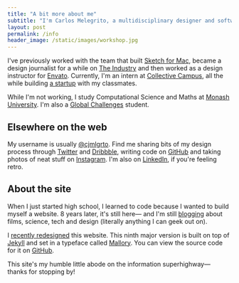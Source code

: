```yaml
---
title: "A bit more about me"
subtitle: "I'm Carlos Melegrito, a multidisciplinary designer and software engineer. In other words, I'm really good at drawing icons, prototyping apps, building websites, producing videos— and sometimes, I teach people how to code."
layout: post
permalink: /info
header_image: /static/images/workshop.jpg
---
```


I've previously worked with the team that built [Sketch for Mac](https://sketchapp.com), became a design journalist for a while on [The Industry](http://theindustry.cc/author/cj/) and then worked as a design instructor for [Envato](https://envato.com). Currently, I'm an intern at [Collective Campus](http://www.collectivecamp.us), all the while building [a startup](http://initiator.fund) with my classmates.

While I'm not working, I study Computational Science and Maths at [Monash University](https://monash.edu). I'm also a [Global Challenges](https://www.monash.edu/global-challenges) student.

## Elsewhere on the web

My username is usually [@cjmlgrto](https://twitter.com/cjmlgrto). Find me sharing bits of my design process through [Twitter](https://twitter.com/cjmlgrto) and [Dribbble](https://dribbble.com/cjmlgrto), writing code on [GitHub](https://github.com/cjmlgrto/mlgrto.com) and taking photos of neat stuff on [Instagram](https://instagram.com/cjmlgrto). I'm also on [LinkedIn](http://linkedin.com/in/cjmlgrto), if you're feeling retro.

## About the site

When I just started high school, I learned to code because I wanted to build myself a website. 8 years later, it's still here— and I'm still [blogging](/blog) about films, science, tech and design (literally anything I can geek out on).

I [recently redesigned](#) this website. This ninth major version is built on top of [Jekyll](http://jekyllrb.com) and set in a typeface called [Mallory](https://frerejones.com/families/mallory). You can view the source code for it on [GitHub](https://github.com/cjmlgrto/mlgrto.com).

This site's my humble little abode on the information superhighway— thanks for stopping by!
